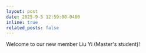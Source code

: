 ```yaml
---
layout: post
date: 2025-9-5 12:59:00-0400
inline: true
related_posts: false
---
```


Welcome to our new member Liu Yi (Master's student)!
